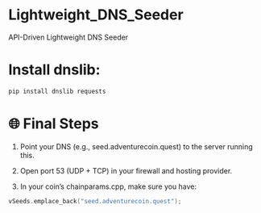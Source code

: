 # Lightweight_DNS_Seeder
API-Driven Lightweight DNS Seeder

# Install dnslib:
```bash
pip install dnslib requests
```

# 🌐 Final Steps
1. Point your DNS (e.g., seed.adventurecoin.quest) to the server running this.

2. Open port 53 (UDP + TCP) in your firewall and hosting provider.

3. In your coin’s chainparams.cpp, make sure you have:

```cpp
vSeeds.emplace_back("seed.adventurecoin.quest");
```
